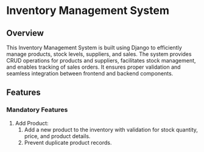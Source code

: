 # Inventory Management System

## Overview

This Inventory Management System is built using Django to efficiently manage products, stock levels, suppliers, and sales. The system provides CRUD operations for products and suppliers, facilitates stock management, and enables tracking of sales orders. It ensures proper validation and seamless integration between frontend and backend components.

## Features

### Mandatory Features

1. Add Product:
    1. Add a new product to the inventory with validation for stock quantity, price, and product details.
    2. Prevent duplicate product records.
